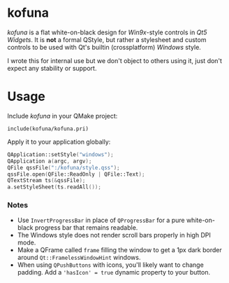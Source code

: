 # kofuna

*kofuna* is a flat white-on-black design for *Win9x*-style controls in *Qt5 Widgets*. It is **not** a formal QStyle, but rather a stylesheet and custom controls to be used with Qt's builtin (crossplatform) *Windows* style.

I wrote this for internal use but we don't object to others using it, just don't expect any stability or support.

# Usage

Include *kofuna* in your QMake project:
```
include(kofuna/kofuna.pri)
```

Apply it to your application globally:
```cpp
QApplication::setStyle("windows");
QApplication a(argc, argv);
QFile qssFile(":/kofuna/style.qss");
qssFile.open(QFile::ReadOnly | QFile::Text);
QTextStream ts(&qssFile);
a.setStyleSheet(ts.readAll());
```

### Notes

* Use `InvertProgressBar` in place of `QProgressBar` for a pure white-on-black progress bar that remains readable.
* The Windows style does not render scroll bars properly in high DPI mode.
* Make a QFrame called `frame` filling the window to get a 1px dark border around `Qt::FramelessWindowHint` windows.
* When using `QPushButtons` with icons, you'll likely want to change padding. Add a `'hasIcon' = true` dynamic property to your button.